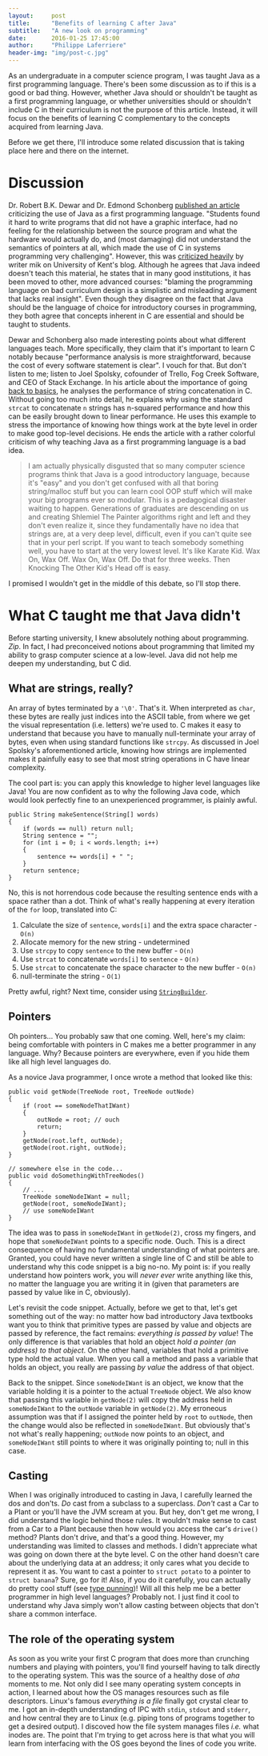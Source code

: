 ```yaml
---
layout:     post
title:      "Benefits of learning C after Java"
subtitle:   "A new look on programming"
date:       2016-01-25 17:45:00
author:     "Philippe Laferriere"
header-img: "img/post-c.jpg"
---
```


As an undergraduate in a computer science program, I was taught Java
as a first programming language. There's been some discussion as to if
this is a good or bad thing. However, whether Java should or shouldn't
be taught as a first programming language, or whether universities
should or shouldn't include C in their curriculum is not the purpose
of this article. Instead, it will focus on the benefits of learning C
complementary to the concepts acquired from learning Java.

Before we get there, I'll introduce some related discussion that is
taking place here and there on the internet.

# Discussion

Dr. Robert B.K. Dewar and Dr. Edmond Schonberg [published an
article](http://static1.1.sqspcdn.com/static/f/702523/9242013/1288741087497/200801-Dewar.pdf)
criticizing the use of Java as a first programming language. "Students
found it hard to write programs that did not have a graphic interface,
had no feeling for the relationship between the source program and
what the hardware would actually do, and (most damaging) did not
understand the semantics of pointers at all, which made the use of C
in systems programming very challenging". However, this was
[criticized
heavily](https://blogs.kent.ac.uk/mik/2008/01/the-pitfalls-of-java-as-a-first-programming-language-a-response/)
by writer mik on University of Kent's blog. Although he agrees that
Java indeed doesn't teach this material, he states that in many good
institutions, it has been moved to other, more advanced courses:
"blaming the programming language on bad curriculum design is a
simplistic and misleading argument that lacks real insight". Even
though they disagree on the fact that Java should be the language of
choice for introductory courses in programming, they both agree that
concepts inherent in C are essential and should be taught to students.

Dewar and Schonberg also made interesting points about what different
languages teach. More specifically, they claim that it's important to
learn C notably because "performance analysis is more straightforward,
because the cost of every software statement is clear". I vouch for
that. But don't listen to me; listen to Joel Spolsky, cofounder of
Trello, Fog Creek Software, and CEO of Stack Exchange. In his article
about the importance of going [back to
basics](http://www.joelonsoftware.com/articles/fog0000000319.html), he
analyses the performance of string concatenation in C. Without going
too much into detail, he explains why using the standard `strcat` to
concatenate `n` strings has n-squared performance and how this can be
easily brought down to linear performance. He uses this example to
stress the importance of knowing how things work at the byte level in
order to make good top-level decisions. He ends the article with a
rather colorful criticism of why teaching Java as a first programming
language is a bad idea.

> I am actually physically disgusted that so many computer science
   programs think that Java is a good introductory language, because
   it's "easy" and you don't get confused with all that boring
   string/malloc stuff but you can learn cool OOP stuff which will
   make your big programs ever so modular. This is a pedagogical
   disaster waiting to happen. Generations of graduates are descending
   on us and creating Shlemiel The Painter algorithms right and left
   and they don't even realize it, since they fundamentally have no
   idea that strings are, at a very deep level, difficult, even if you
   can't quite see that in your perl script. If you want to teach
   somebody something well, you have to start at the very lowest
   level. It's like Karate Kid. Wax On, Wax Off. Wax On, Wax Off. Do
   that for three weeks. Then Knocking The Other Kid's Head off is
   easy.

I promised I wouldn't get in the middle of this debate, so I'll stop there.

# What C taught me that Java didn't

Before starting university, I knew absolutely nothing about
programming. *Zip*. In fact, I had preconceived notions about
programming that limited my ability to grasp computer science at a
low-level. Java did not help me deepen my understanding, but C did.

## What are strings, really?

An array of bytes terminated by a `'\0'`. That's it. When
interpreted as `char`, these bytes are really just indices into the
ASCII table, from where we get the visual representation
(i.e. letters) we're used to. C makes it easy to understand that
because you have to manually null-terminate your array of bytes, even
when using standard functions like `strcpy`. As discussed in Joel Spolsky's
aforementioned article, knowing how strings are implemented makes it
painfully easy to see that most string operations in C have linear
complexity.

The cool part is: you can apply this knowledge to higher level
languages like Java! You are now confident as to why the following
Java code, which would look perfectly fine to an unexperienced
programmer, is plainly awful.

    public String makeSentence(String[] words)
    {
        if (words == null) return null;
        String sentence = "";
        for (int i = 0; i < words.length; i++)
        {
            sentence += words[i] + " ";
        }
        return sentence;
    }

No, this is not horrendous code because the resulting sentence ends
with a space rather than a dot. Think of what's really happening at every
iteration of the `for` loop, translated into C:

1. Calculate the size of `sentence`, `words[i]` and the extra space
character - `O(n)`
2. Allocate memory for the new string - undetermined
3. Use `strcpy` to copy `sentence` to the new buffer - `O(n)`
4. Use `strcat` to concatenate `words[i]` to `sentence` - `O(n)`
5. Use `strcat` to concatenate the space character to the new buffer - `O(n)`
6. null-terminate the string - `O(1)`

Pretty awful, right? Next time, consider using
[`StringBuilder`](https://docs.oracle.com/javase/7/docs/api/java/lang/StringBuilder.html).

## Pointers

Oh pointers... You probably saw that one coming. Well, here's
my claim: being comfortable with pointers in C makes me a better
programmer in any language. Why? Because pointers are everywhere, even
if you hide them like all high level languages do.

As a novice Java programmer, I once wrote a method that looked like
this:

    public void getNode(TreeNode root, TreeNode outNode)
    {
        if (root == someNodeThatIWant)
        {
            outNode = root; // ouch
            return;
        }
        getNode(root.left, outNode);
        getNode(root.right, outNode);
    }

    // somewhere else in the code...
    public void doSomethingWithTreeNodes()
    {
        // ...
        TreeNode someNodeIWant = null;
        getNode(root, someNodeIWant);
        // use someNodeIWant
    }

The idea was to pass in `someNodeIWant` in `getNode(2)`,
cross my fingers, and hope that `someNodeIWant` points to a specific
node. Ouch. This is a direct consequence of having no fundamental
understanding of what pointers are. Granted, you could have never
written a single line of C and still be able to understand why this
code snippet is a big no-no. My point is: if you really understand how
pointers work, you will *never ever* write anything like this, no
matter the language you are writing it in (given that parameters are
passed by value like in C, obviously).

Let's revisit the code snippet. Actually, before we get to that, let's
get something out of the way: no matter how bad introductory Java
textbooks want you to think that primitive types are passed by value
and objects are passed by reference, the fact remains: *everything is
passed by value*! The only difference is that variables that hold an
object *hold a pointer (an address) to that object*. On the other
hand, variables that hold a primitive type hold the actual
value. When you call a method and pass a variable that holds an
object, you really are passing *by value* the address of that object.

Back to the snippet. Since `someNodeIWant` is an object, we know that
the variable holding it is a pointer to the actual `TreeNode`
object. We also know that passing this variable in `getNode(2)` will
copy the address held in `someNodeIWant` to the `outNode` variable in
`getNode(2)`. My erroneous assumption was that if I assigned the
pointer held by `root` to `outNode`, then the change would also be
reflected in `someNodeIWant`. But obviously that's not what's really
happening; `outNode` now points to an object, and `someNodeIWant`
still points to where it was originally pointing to; null in this case.

## Casting

When I was originally introduced to casting in Java, I carefully
learned the dos and don'ts. *Do* cast from a subclass to a
superclass. *Don't* cast a Car to a Plant or you'll have the JVM scream
at you. But hey, don't get me wrong, I did understand the logic behind
those rules. It wouldn't make sense to cast from a Car to a Plant
because then how would you access the car's `drive()` method?  Plants
don't drive, and that's a good thing. However, my understanding was
limited to classes and methods. I didn't appreciate what was going on
down there at the byte level. C on the other hand doesn't care about
the underlying data at an address; it only cares what you decide to
represent it as. You want to cast a pointer to `struct potato` to a
pointer to `struct banana`? Sure, go for it!  Also, if you do it
carefully, you can actually do pretty cool stuff (see [type
punning](https://en.wikipedia.org/wiki/Type_punning))!  Will all this
help me be a better programmer in high level languages?  Probably
not. I just find it cool to understand why Java simply won't
allow casting between objects that don't share a common interface.

## The role of the operating system

As soon as you write your first C program that does more than
crunching numbers and playing with pointers, you'll find yourself
having to talk directly to the operating system. This was the source
of a healthy dose of *aha* moments to me. Not only did I see many
operating system concepts in action, I learned about how the OS
manages resources such as file descriptors. Linux's famous *everything
is a file* finally got crystal clear to me. I got an in-depth
understanding of IPC with `stdin`, `stdout` and `stderr`, and how
central they are to Linux (e.g. piping tons of programs together to
get a desired output). I discoved how the file system manages files
*i.e.* what inodes are. The point that I'm trying to get across here
is that what you will learn from interfacing with the OS goes beyond
the lines of code you write.